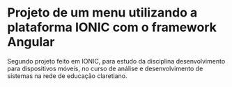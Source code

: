 # Projeto de um menu utilizando a plataforma IONIC com o framework Angular
Segundo projeto feito em IONIC, para estudo da disciplina desenvolvimento para dispositivos móveis, no curso de análise e desenvolvimento de sistemas na rede de educação claretiano.
